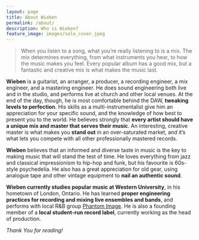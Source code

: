 ```yaml
---
layout: page
title: About Wieben
permalink: /about/
description: Who is Wieben?
feature_image: images/solo_cover.jpeg
---
```


>When you listen to a song, what you’re really listening to is a mix.  The mix determines everything, from what instruments you hear, to how the music makes you feel.  Every popular album has a good mix, but a fantastic and creative mix is what makes the music last.  

**Wieben** is a guitarist, an arranger, a producer, a recording engineer, a mix engineer, and a mastering engineer.  He does sound engineering both live and in the studio, and performs live at church and other local venues.  At the end of the day, though, he is most comfortable behind the DAW, **tweaking levels to perfection**.  His skills as a multi-instrumentalist give him an appreciation for your specific sound, and the knowledge of how best to present you to the world.  He believes strongly that **every artist should have a unique mix and master that serves their music**.  An interesting, creative master is what makes you **stand out** in an over-saturated market, and it’s what lets you compete with all other professionally mastered records.  

**Wieben** believes that an informed and diverse taste in music is the key to making music that will stand the test of time.  He loves everything from jazz and classical impressionism to hip-hop and funk, but his favourite is 60s-style psychedelia.  He also has a great appreciation for old gear, using analogue tape and other vintage equipment to **nail an authentic sound**.  

**Wieben currently studies popular music at Western University**, in his hometown of London, Ontario.  He has learned **proper engineering practices for recording and mixing live ensembles and bands**, and performs with local R&B group [Phantom Image](https://www.instagram.com/phantomimagemusic/).  He is also a founding member of a **local student-run record label**, currently working as the head of production.

*Thank You for reading!*
